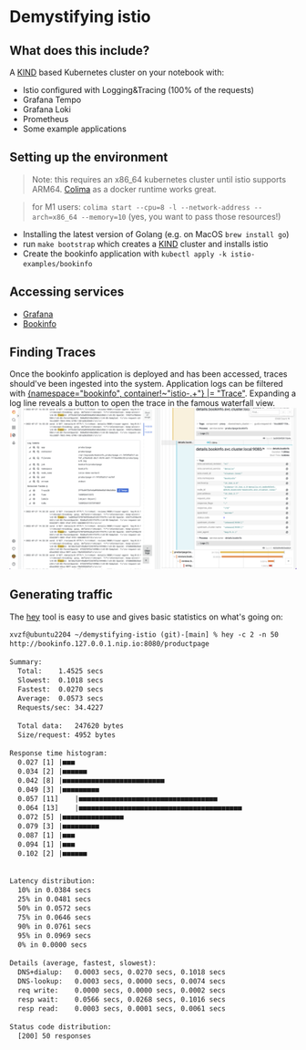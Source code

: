 # Demystifying istio

## What does this include?

A [KIND](https://kind.sigs.k8s.io/) based Kubernetes cluster on your notebook with:
- Istio configured with Logging&Tracing (100% of the requests)
- Grafana Tempo
- Grafana Loki
- Prometheus
- Some example applications

## Setting up the environment

> Note: this requires an x86_64 kubernetes cluster until istio supports ARM64. [Colima](https://github.com/abiosoft/colima) as a docker runtime works great.

> for M1 users: `colima start --cpu=8 -l --network-address --arch=x86_64 --memory=10` (yes, you want to pass those resources!)

- Installing the latest version of Golang (e.g. on MacOS `brew install go`)
- run `make bootstrap` which creates a [KIND](https://kind.sigs.k8s.io/) cluster and installs istio
- Create the bookinfo application with `kubectl apply -k istio-examples/bookinfo`

## Accessing services

- [Grafana](http://grafana.127.0.0.1.nip.io:8080)
- [Bookinfo](http://bookinfo.127.0.0.1.nip.io:8080/productpage)


## Finding Traces

Once the bookinfo application is deployed and has been accessed, traces should've been ingested into the system.
Application logs can be filtered with [{namespace="bookinfo", container!~"istio-.+"} |= "Trace"](http://grafana.127.0.0.1.nip.io:8080/explore?orgId=1&left=%7B%22datasource%22:%22Loki%22,%22queries%22:%5B%7B%22refId%22:%22A%22,%22expr%22:%22%7Bnamespace%3D%5C%22bookinfo%5C%22,%20container!~%5C%22istio-.%2B%5C%22%7D%20%7C%3D%20%5C%22Trace%5C%22%22%7D%5D,%22range%22:%7B%22from%22:%22now-1h%22,%23to%22:%22now%22%7D%7D).
Expanding a log line reveals a button to open the trace in the famous waterfall view.
![Screenshot](hack/pictures/tempo.png)


## Generating traffic
The [hey](https://github.com/rakyll/hey) tool is easy to use and gives basic statistics on what's going on:

```
xvzf@ubuntu2204 ~/demystifying-istio (git)-[main] % hey -c 2 -n 50 http://bookinfo.127.0.0.1.nip.io:8080/productpage

Summary:
  Total:	1.4525 secs
  Slowest:	0.1018 secs
  Fastest:	0.0270 secs
  Average:	0.0573 secs
  Requests/sec:	34.4227

  Total data:	247620 bytes
  Size/request:	4952 bytes

Response time histogram:
  0.027 [1]	|■■■
  0.034 [2]	|■■■■■■
  0.042 [8]	|■■■■■■■■■■■■■■■■■■■■■■■■■
  0.049 [3]	|■■■■■■■■■
  0.057 [11]	|■■■■■■■■■■■■■■■■■■■■■■■■■■■■■■■■■■
  0.064 [13]	|■■■■■■■■■■■■■■■■■■■■■■■■■■■■■■■■■■■■■■■■
  0.072 [5]	|■■■■■■■■■■■■■■■
  0.079 [3]	|■■■■■■■■■
  0.087 [1]	|■■■
  0.094 [1]	|■■■
  0.102 [2]	|■■■■■■


Latency distribution:
  10% in 0.0384 secs
  25% in 0.0481 secs
  50% in 0.0572 secs
  75% in 0.0646 secs
  90% in 0.0761 secs
  95% in 0.0969 secs
  0% in 0.0000 secs

Details (average, fastest, slowest):
  DNS+dialup:	0.0003 secs, 0.0270 secs, 0.1018 secs
  DNS-lookup:	0.0003 secs, 0.0000 secs, 0.0074 secs
  req write:	0.0000 secs, 0.0000 secs, 0.0002 secs
  resp wait:	0.0566 secs, 0.0268 secs, 0.1016 secs
  resp read:	0.0003 secs, 0.0001 secs, 0.0061 secs

Status code distribution:
  [200]	50 responses
```
